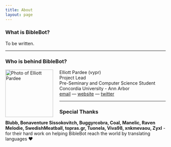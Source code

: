 ```yaml
---
title: About
layout: page
---
```


### What is BibleBot?

To be written.

---

### Who is behind BibleBot?

<div style="float: left;margin-right:20px;"><img alt="Photo of Elliott Pardee" src="{{ site.baseurl }}/public/elliott.png" width="150px" height="150px"></div>
Elliott Pardee (vypr)<br>
Project Lead<br>
Pre-Seminary and Computer Science Student<br>
Concordia University - Ann Arbor<br>
<a href="mailto:vypr@vypr.space">email</a> &mdash; <a href="http://vypr.space">website</a> &mdash; <a href="https://twitter.com/thevypr">twitter</a>

---

### Special Thanks

**Blubb, Bonaventure Sissokovitch, Buggyrcobra, Coal, Manelic, Raven Melodie, SwedishMeatball, topras.gr, Tuonela, Viva98, xnkmevaou, Zyxl** - for their hard work on helping BibleBot reach the world by translating languages :heart:
